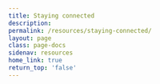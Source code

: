 ```yaml
---
title: Staying connected
description:
permalink: /resources/staying-connected/
layout: page
class: page-docs
sidenav: resources
home_link: true
return_top: 'false'
---
```


